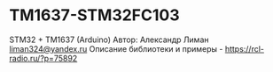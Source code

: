 # TM1637-STM32FC103
STM32 + TM1637 (Arduino)
Автор: Александр Лиман
liman324@yandex.ru
Описание библиотеки и примеры - https://rcl-radio.ru/?p=75892
